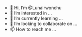 - 👋 Hi, I’m @Lunairwonchu
- 👀 I’m interested in ...
- 🌱 I’m currently learning ...
- 💞️ I’m looking to collaborate on ...
- 📫 How to reach me ...

<!---
Lunairwonchu/Lunairwonchu is a ✨ special ✨ repository because its `README.md` (this file) appears on your GitHub profile.
You can click the Preview link to take a look at your changes.
--->
